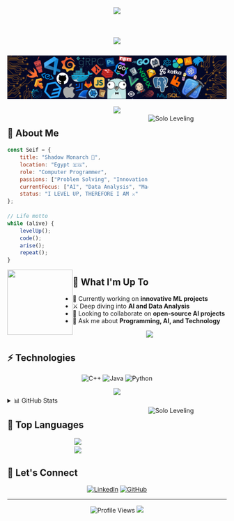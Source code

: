 <div align="center">
  <img src="https://capsule-render.vercel.app/api?type=waving&color=gradient&height=200&section=header&text=Hi,%20I'm%20Seif&fontSize=80&animation=fadeIn&fontAlignY=35" />
</div>

<h1 align="center">
  <img src="https://readme-typing-svg.herokuapp.com/?lines=ARISE+👑;Computer+Programmer+⚔️;AI+Enthusiast+🔮&center=true&size=30&width=450&height=50">
</h1>

<p align="center">
<img src="https://raw.githubusercontent.com/KevinPatel04/KevinPatel04/master/header.png">
</p>

<div align="center">
  <img src="https://github-profile-trophy.vercel.app/?username=Seif250&theme=radical&no-frame=true&no-bg=false&margin-w=4&row=1" />
</div>

<img align="right" height="180" width="180" alt="Solo Leveling" src="https://media.tenor.com/dpNNNGcG0B0AAAAi/sung-jin-woo-solo-leveling.gif"/>

## 💫 About Me
```javascript
const Seif = {
    title: "Shadow Monarch 👑",
    location: "Egypt 🇪🇬",
    role: "Computer Programmer",
    passions: ["Problem Solving", "Innovation", "Technology"],
    currentFocus: ["AI", "Data Analysis", "Machine Learning"],
    status: "I LEVEL UP, THEREFORE I AM ⚔️"
};

// Life motto
while (alive) {
    levelUp();
    code();
    arise();
    repeat();
}
```

<img align="left" height="150" width="150" src="https://raw.githubusercontent.com/CyrisXD/CyrisXD/master/assets/pac-man.gif"/>

## 🚀 What I'm Up To

- 🔮 Currently working on **innovative ML projects**
- ⚔️ Deep diving into **AI and Data Analysis**
- 👑 Looking to collaborate on **open-source AI projects**
- 💬 Ask me about **Programming, AI, and Technology**

<div align="center">
  <img src="https://user-images.githubusercontent.com/73097560/115834477-dbab4500-a447-11eb-908a-139a6edaec5c.gif">
</div>

## ⚡ Technologies

<div align="center">

![C++](https://img.shields.io/badge/C++-%2300599C.svg?style=for-the-badge&logo=c%2B%2B&logoColor=white) 
![Java](https://img.shields.io/badge/Java-%23ED8B00.svg?style=for-the-badge&logo=java&logoColor=white) 
![Python](https://img.shields.io/badge/Python-3670A0?style=for-the-badge&logo=python&logoColor=ffdd54)

</div>

<div align="center">
  <img src="https://user-images.githubusercontent.com/73097560/115834477-dbab4500-a447-11eb-908a-139a6edaec5c.gif">
</div>

<details>
<summary>📊 GitHub Stats</summary>
<div align="center">
  <img src="https://github-readme-stats.vercel.app/api?username=Seif250&theme=radical&hide_border=true&include_all_commits=true&count_private=true" />
  <br/><br/>
  <img src="https://github-readme-streak-stats.herokuapp.com/?user=Seif250&theme=radical&hide_border=true" />
</div>
</details>

<img align="right" alt="Solo Leveling" src="https://media.tenor.com/H2nPN3kDPBUAAAAi/sung-jin-woo.gif" width="180px" height="180px"/>

## 🌟 Top Languages

<div align="center">
  <img src="https://github-readme-stats.vercel.app/api/top-langs/?username=Seif250&theme=radical&hide_border=true&include_all_commits=true&count_private=true&layout=compact" />
</div>

<div align="center">
  <img src="https://user-images.githubusercontent.com/73097560/115834477-dbab4500-a447-11eb-908a-139a6edaec5c.gif">
</div>

## 🤝 Let's Connect

<div align="center">
  
[![LinkedIn](https://img.shields.io/badge/LinkedIn-%230077B5.svg?style=for-the-badge&logo=linkedin&logoColor=white)](https://www.linkedin.com/in/seif-ezz-radwan/)
[![GitHub](https://img.shields.io/badge/GitHub-%23121011.svg?style=for-the-badge&logo=github&logoColor=white)](https://github.com/Seif250)

</div>

---
<div align="center">
  <img src="https://komarev.com/ghpvc/?username=Seif250&label=Profile%20Views&color=blueviolet&style=for-the-badge" alt="Profile Views" />
  
<img src="https://raw.githubusercontent.com/Trilokia/Trilokia/379277808c61ef204768a61bbc5d25bc7798ccf1/bottom_header.svg" />
</div>
